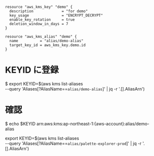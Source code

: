 ```
resource "aws_kms_key" "demo" {
  description             = "for demo"
  key_usage               = "ENCRYPT_DECRYPT"
  enable_key_rotation     = true
  deletion_window_in_days = 7
}

resource "aws_kms_alias" "demo" {
  name          = "alias/demo-alias"
  target_key_id = aws_kms_key.demo.id
}
```

# KEYID に登録

$ export KEYID=$(aws kms list-aliases \
--query 'Aliases[?AliasName==`alias/demo-alias`]' | jq -r '.[].AliasArn')

# 確認

$ echo $KEYID
arn:aws:kms:ap-northeast-1:{aws-account}:alias/demo-alias

export KEYID=$(aws kms list-aliases \
--query 'Aliases[?AliasName==`alias/palette-explorer-prod`]' | jq -r '.[].AliasArn')

